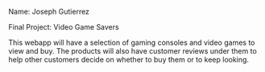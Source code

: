 Name: Joseph Gutierrez

Final Project: Video Game Savers

This webapp will have a selection of gaming consoles and video games to view and buy. 
The products will also have customer reviews under them to help other customers decide 
on whether to buy them or to keep looking. 
